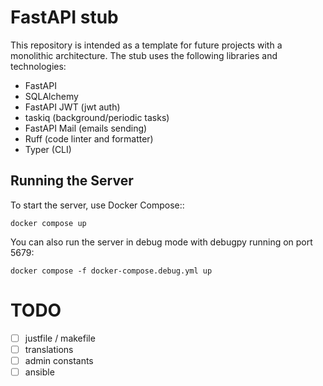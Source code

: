 # FastAPI stub

This repository is intended as a template for future projects with a monolithic architecture. The stub uses the following libraries and technologies:
- FastAPI
- SQLAlchemy
- FastAPI JWT (jwt auth)
- taskiq (background/periodic tasks)
- FastAPI Mail (emails sending)
- Ruff (code linter and formatter)
- Typer (CLI)

## Running the Server
To start the server, use Docker Compose::
```
docker compose up
```

You can also run the server in debug mode with debugpy running on port 5679:
```
docker compose -f docker-compose.debug.yml up
```

# TODO

- [ ] justfile / makefile
- [ ] translations
- [ ] admin constants
- [ ] ansible

